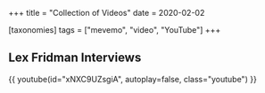 +++
title = "Collection of Videos"
date = 2020-02-02

[taxonomies]
tags = ["mevemo", "video", "YouTube"]
+++


## Lex Fridman Interviews
{{ youtube(id="xNXC9UZsgiA", autoplay=false, class="youtube") }}
